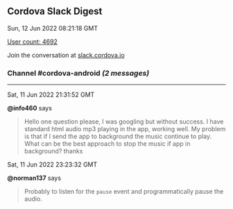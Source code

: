 ## Cordova Slack Digest
Sun, 12 Jun 2022 08:21:18 GMT

[User count: 4692](https://cordova.slack.com/)


Join the conversation at [slack.cordova.io](http://slack.cordova.io/)

### __Channel #cordova-android__ _(2 messages)_
---

Sat, 11 Jun 2022 21:31:52 GMT

__@info460__ says 
> Hello one question please, I was googling but without success.
> I have standard html audio mp3 playing in the app, working well. My problem is that if I send the app to background the music continue to play. What can be the best approach to stop the music if app in background?
> thanks
> 

Sat, 11 Jun 2022 23:23:32 GMT

__@norman137__ says 
> Probably to listen for the `pause` event and programmatically pause the audio.
> 
